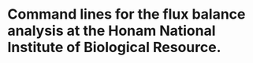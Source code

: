 # Command lines for the flux balance analysis at the Honam National Institute of Biological Resource.
